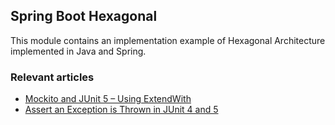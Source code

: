 ## Spring Boot Hexagonal

This module contains an implementation example of Hexagonal Architecture implemented in Java and Spring.

### Relevant articles

- [Mockito and JUnit 5 – Using ExtendWith](https://www.baeldung.com/mockito-junit-5-extension)
- [Assert an Exception is Thrown in JUnit 4 and 5](https://www.baeldung.com/junit-assert-exception)
